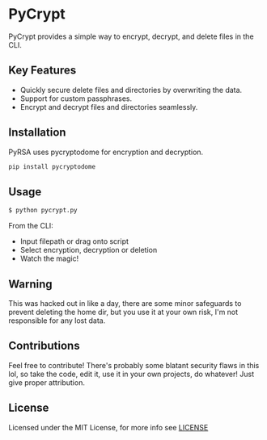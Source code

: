 # PyCrypt

PyCrypt provides a simple way to encrypt, decrypt, and delete files in the CLI. 

## Key Features
- Quickly secure delete files and directories by overwriting the data.
- Support for custom passphrases.
- Encrypt and decrypt files and directories seamlessly.

## Installation
PyRSA uses pycryptodome for encryption and decryption.

``` python
pip install pycryptodome
```
## Usage
``` python
$ python pycrypt.py
```
From the CLI:
- Input filepath or drag onto script
- Select encryption, decryption or deletion
- Watch the magic!

## Warning
This was hacked out in like a day, there are some minor safeguards to prevent deleting the home dir, but you use it at your own risk, I'm not responsible for any lost data.

## Contributions
Feel free to contribute! There's probably some blatant security flaws in this lol, so take the code, edit it, use it in your own projects, do whatever! Just give proper attribution.

## License
Licensed under the MIT License, for more info see [LICENSE](https://github.com/dp-zini/PyCrypt/blob/main/LICENSE)
